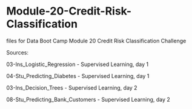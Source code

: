 # Module-20-Credit-Risk-Classification
files for Data Boot Camp Module 20 Credit Risk Classification Challenge


Sources: 

03-Ins_Logistic_Regression - Supervised Learning, day 1 

04-Stu_Predicting_Diabetes - Supervised Learning, day 1 

03-Ins_Decision_Trees - Supervised Learning, day 2

08-Stu_Predicting_Bank_Customers - Supervised Learning, day 2 
